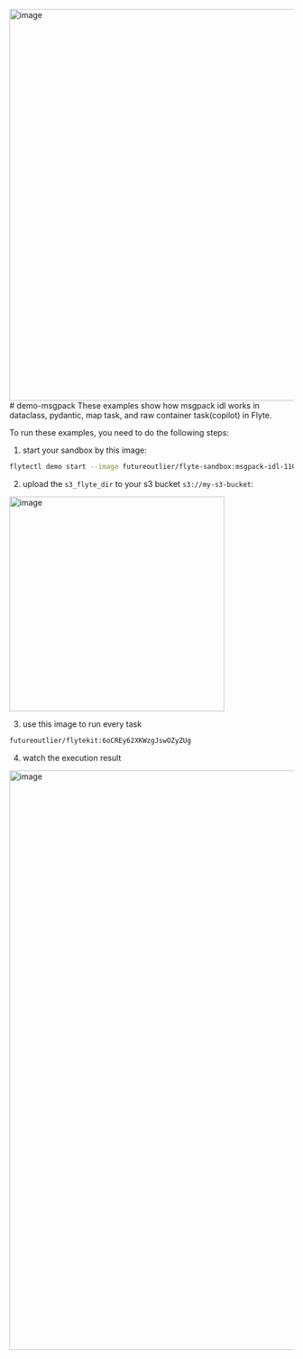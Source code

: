 <img width="695" alt="image" src="https://github.com/user-attachments/assets/b3c82624-616b-426d-a5ce-fa7e95ba8213"># demo-msgpack
These examples show how msgpack idl works in dataclass, pydantic, map task, and raw container task(copilot) in Flyte.

To run these examples, you need to do the following steps:

1. start your sandbox by this image:
```zsh
flytectl demo start --image futureoutlier/flyte-sandbox:msgpack-idl-1101 --force
```
2. upload the `s3_flyte_dir` to your s3 bucket `s3://my-s3-bucket`:
<img width="381" alt="image" src="https://github.com/user-attachments/assets/96f34bd6-b436-4c84-9ee2-83cedb92cbdd">

3. use this image to run every task
```zsh
futureoutlier/flytekit:6oCREy62XKWzgJswOZyZUg
```

4. watch the execution result
<img width="1028" alt="image" src="https://github.com/user-attachments/assets/65dd0726-d058-4dad-a242-c5d824952dbe">
